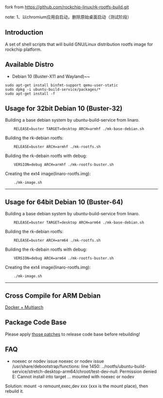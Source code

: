 fork from https://github.com/rockchip-linux/rk-rootfs-build.git

note: 1、以chromium应用自启动，删除原始桌面启动（测试阶段）

## Introduction

A set of shell scripts that will build GNU/Linux distribution rootfs image
for rockchip platform.

## Available Distro

* Debian 10 (Buster-X11 and Wayland)~~

```
sudo apt-get install binfmt-support qemu-user-static
sudo dpkg -i ubuntu-build-service/packages/*
sudo apt-get install -f
```

## Usage for 32bit Debian 10 (Buster-32)

Building a base debian system by ubuntu-build-service from linaro.

```
	RELEASE=buster TARGET=desktop ARCH=armhf ./mk-base-debian.sh
```

Building the rk-debian rootfs:

```
	RELEASE=buster ARCH=armhf ./mk-rootfs.sh
```

Building the rk-debain rootfs with debug:

```
	VERSION=debug ARCH=armhf ./mk-rootfs-buster.sh
```

Creating the ext4 image(linaro-rootfs.img):

```
	./mk-image.sh
```

---

## Usage for 64bit Debian 10 (Buster-64)

Building a base debian system by ubuntu-build-service from linaro.

```
	RELEASE=buster TARGET=desktop ARCH=arm64 ./mk-base-debian.sh
```

Building the rk-debian rootfs:

```
	RELEASE=buster ARCH=arm64 ./mk-rootfs.sh
```

Building the rk-debain rootfs with debug:

```
	VERSION=debug ARCH=arm64 ./mk-rootfs-buster.sh
```

Creating the ext4 image(linaro-rootfs.img):

```
	./mk-image.sh
```
---

## Cross Compile for ARM Debian

[Docker + Multiarch](http://opensource.rock-chips.com/wiki_Cross_Compile#Docker)

## Package Code Base

Please apply [those patches](https://github.com/rockchip-linux/rk-rootfs-build/tree/master/packages-patches) to release code base before rebuilding!

## FAQ

- noexec or nodev issue
noexec or nodev issue /usr/share/debootstrap/functions: line 1450:
../rootfs/ubuntu-build-service/stretch-desktop-arm64/chroot/test-dev-null:
Permission denied E: Cannot install into target
...
mounted with noexec or nodev

Solution: mount -o remount,exec,dev xxx (xxx is the mount place), then rebuild it.
